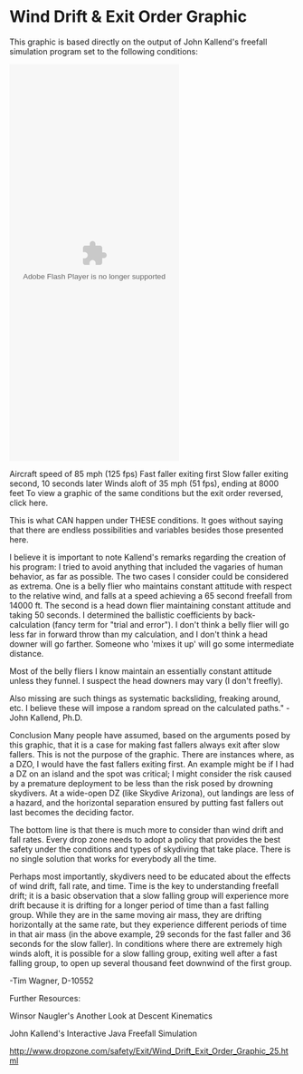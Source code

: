 #  Wind Drift & Exit Order Graphic

This graphic is based directly on the output of John Kallend's freefall simulation program set to the following conditions:

<embed src="http://www.dropzone.com/flash/freefall_drift2.swf" quality="high" bgcolor="#FFFFFF" width="300" height="700" type="application/x-shockwave-flash" pluginspage="http://www.macromedia.com/shockwave/download/index.cgi?P1_Prod_Version=ShockwaveFlash">

Aircraft speed of 85 mph (125 fps)
Fast faller exiting first
Slow faller exiting second, 10 seconds later
Winds aloft of 35 mph (51 fps), ending at 8000 feet
To view a graphic of the same conditions but the exit order reversed, click here.

This is what CAN happen under THESE conditions. It goes without saying that there are endless possibilities and variables besides those presented here.

I believe it is important to note Kallend's remarks regarding the creation of his program:
I tried to avoid anything that included the vagaries of human behavior, as far as possible. The two cases I consider could be considered as extrema. One is a belly flier who maintains constant attitude with respect to the relative wind, and falls at a speed achieving a 65 second freefall from 14000 ft. The second is a head down flier maintaining constant attitude and taking 50 seconds. I determined the ballistic coefficients by back-calculation (fancy term for "trial and error"). I don't think a belly flier will go less far in forward throw than my calculation, and I don't think a head downer will go farther. Someone who 'mixes it up' will go some intermediate distance.

Most of the belly fliers I know maintain an essentially constant attitude unless they funnel. I suspect the head downers may vary (I don't freefly).

Also missing are such things as systematic backsliding, freaking around, etc. I believe these will impose a random spread on the calculated paths."
-John Kallend, Ph.D.

Conclusion
Many people have assumed, based on the arguments posed by this graphic, that it is a case for making fast fallers always exit after slow fallers. This is not the purpose of the graphic. There are instances where, as a DZO, I would have the fast fallers exiting first. An example might be if I had a DZ on an island and the spot was critical; I might consider the risk caused by a premature deployment to be less than the risk posed by drowning skydivers. At a wide-open DZ (like Skydive Arizona), out landings are less of a hazard, and the horizontal separation ensured by putting fast fallers out last becomes the deciding factor.

The bottom line is that there is much more to consider than wind drift and fall rates. Every drop zone needs to adopt a policy that provides the best safety under the conditions and types of skydiving that take place. There is no single solution that works for everybody all the time.

Perhaps most importantly, skydivers need to be educated about the effects of wind drift, fall rate, and time. Time is the key to understanding freefall drift; it is a basic observation that a slow falling group will experience more drift because it is drifting for a longer period of time than a fast falling group. While they are in the same moving air mass, they are drifting horizontally at the same rate, but they experience different periods of time in that air mass (in the above example, 29 seconds for the fast faller and 36 seconds for the slow faller). In conditions where there are extremely high winds aloft, it is possible for a slow falling group, exiting well after a fast falling group, to open up several thousand feet downwind of the first group.

-Tim Wagner, D-10552

Further Resources:

Winsor Naugler's Another Look at Descent Kinematics

John Kallend's Interactive Java Freefall Simulation



http://www.dropzone.com/safety/Exit/Wind_Drift_Exit_Order_Graphic_25.html
